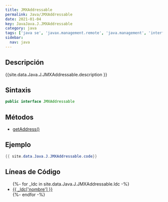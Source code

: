 ```yaml
---
title: JMXAddressable
permalink: Java/JMXAddressable
date: 2021-01-04
key: JavaJava.J.JMXAddressable
category: java
tags: ['java se', 'javax.management.remote', 'java.management', 'interface java', 'Java 1.6']
sidebar: 
  nav: java
---
```


## Descripción
{{site.data.Java.J.JMXAddressable.description }}

## Sintaxis
~~~java
public interface JMXAddressable
~~~

## Métodos
* [getAddress()](/Java/JMXAddressable/getAddress)

## Ejemplo
~~~java
{{ site.data.Java.J.JMXAddressable.code}}
~~~

## Líneas de Código
<ul>
{%- for _ldc in site.data.Java.J.JMXAddressable.ldc -%}
   <li>
       <a href="{{_ldc['url'] }}">{{ _ldc['nombre'] }}</a>
   </li>
{%- endfor -%}
</ul>
